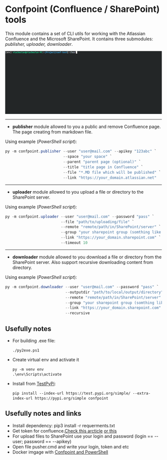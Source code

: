 # Confpoint (Confluence / SharePoint) tools

This module contains a set of CLI utils for working with the Atlassian Confluence and the Microsoft SharePoint.
It contains three submodules: *publisher, uploader, downloader*.

![console](https://github.com/Mcublog/confpoint/raw/master/doc/2022-03-13_18-44.gif)

----------------------------------------------------------------

* **publisher** module allowed to you a public and remove Confluence page. The page creating from markdown file.

Using example (*PowerShell script*):

```PowerShell
py -m confpoint.publisher --user "user@mail.com" --apikey "123abc" `
                          --space "your space" `
                          --parent "parent page (optional)" `
                          --title "title page in Confluence" `
                          --file "*.MD file which will be published" `
                          --link "https://your_domain.atlassian.net"
```

----------------------------------------------------------------

* **uploader** module allowed to you upload a file or directory to the SharePoint server.

Using example (*PowerShell script*):

```PowerShell
py -m confpoint.uploader --user "user@mail.com" --password "pass" `
                         --file "path/to/uploading/file" `
                         --remote "remote/path/in/SharePoint/server" `
                         --group "your sharepoint group (somthing like /sites/Team)" `
                         --link "https://your_domain.sharepoint.com" `
                         --timeout 10
```

----------------------------------------------------------------

* **downloader** module allowed to you download a file or directory from the SharePoint server. Also support recursive downloading content from directory.

Using example (*PowerShell script*):

```PowerShell
py -m confpoint.downloader --user "user@mail.com" --password "pass" `
                           --outputdir "path/to/local/output/directory" `
                           --remote "remote/path/in/SharePoint/server" `
                           --group "your sharepoint group (somthing like /sites/Team)" `
                           --link "https://your_domain.sharepoint.com" `
                           --recursive
```

## Usefully notes

* For building .exe file:

  ```terminal
  ./py2exe.ps1
  ```

* Create virtual env and activate it

  ```terminal
  py -m venv env
  .\env\Scripts\activate
  ```

* Install from [TestPyPi](https://test.pypi.org/):

  ```terminal
  pip install --index-url https://test.pypi.org/simple/ --extra-index-url https://pypi.org/simple confpoint
  ```

## Usefully notes and links

* Install dependency: pip3 install -r requerments.txt
* Get token for confluence.[Check this arcticle](https://docs.searchunify.com/Content/Content-Sources/Atlassian-Jira-Confluence-Authentication-Create-API-Token.htm) [or this](https://confluence.atlassian.com/enterprise/using-personal-access-tokens-1026032365.html)
* For upload files to SharePoint use your login and password (login == --user; password == --apikey)
* Open file pusher.cmd and write your login, token and etc
* Docker imgage with [Confpoint and PowerShell](https://github.com/Mcublog/confpoint-docker)
